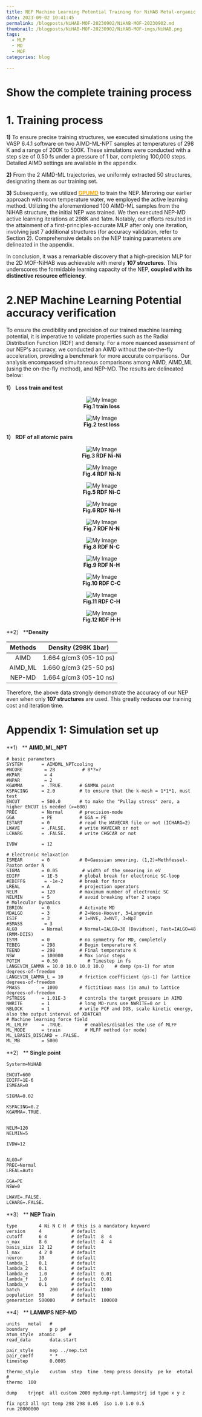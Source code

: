 ```yaml
---
title: NEP Machine Learning Potential Training for NiHAB Metal-organic framework
date: 2023-09-02 10:41:45
permalink: /blogposts/NiHAB-MOF-20230902/NiHAB-MOF-20230902.md
thumbnail: /blogposts/NiHAB-MOF-20230902/NiHAB-MOF-imgs/NiHAB.png
tags:
  - MLP
  - MD
  - MOF
categories: blog

---
```


# Show the complete training process

# 1. Training process 

**1)** To ensure precise training structures, we executed simulations using the VASP 6.4.1 software on two AIMD-ML-NPT samples at temperatures of 298 K and a range of 200K to 500K. These simulations were conducted with a step size of 0.50 fs under a pressure of 1 bar, completing 100,000 steps. Detailed AIMD settings are available in the appendix.

**2)** From the 2 AIMD-ML trajectories, we uniformly extracted 50 structures, designating them as our training set.

**3)** Subsequently, we utilized [**<font color='orange'>GPUMD</font>**](https://gpumd.org/)  to train the NEP. Mirroring our earlier approach with room temperature water, we employed the active learning method. Utilizing the aforementioned 100 AIMD-ML samples from the NiHAB structure, the initial NEP was trained. We then executed NEP-MD active learning iterations at 298K and 1atm. Notably, our efforts resulted in the attainment of a first-principles-accurate MLP after only one iteration, involving just 7 additional structures (for accuracy validation, refer to Section 2). Comprehensive details on the NEP training parameters are delineated in the appendix.

In conclusion, it was a remarkable discovery that a high-precision MLP for the 2D MOF-NiHAB was achievable with merely **107 structures**. This underscores the formidable learning capacity of the NEP, **coupled with its distinctive resource efficiency**.

# 2.NEP Machine Learning Potential accuracy verification

To ensure the credibility and precision of our trained machine learning potential, it is imperative to validate properties such as the Radial Distribution Function (RDF) and density. For a more nuanced assessment of our NEP's accuracy, we conducted an AIMD without the on-the-fly acceleration, providing a benchmark for more accurate comparisons. Our analysis encompassed simultaneous comparisons among AIMD, AIMD_ML (using the on-the-fly method), and NEP-MD. The results are delineated below:

**1）** **Loss train and test**

<figure align="center">
  <img src="https://raw.githubusercontent.com/XiTanna/imags/main/NiHAB-MOF-imgs/train.png" alt="My Image" />
  <figcaption><strong>Fig.1 train loss</strong></figcaption>
</figure>

<figure align="center">
  <img src="https://raw.githubusercontent.com/XiTanna/imags/main/NiHAB-MOF-imgs/test_AIMD_ML.png" alt="My Image" />
  <figcaption><strong>Fig.2 test loss</strong></figcaption>
</figure>

**1）** **RDF of all atomic pairs**

<figure align="center">
  <img src="https://raw.githubusercontent.com/XiTanna/imags/main/NiHAB-MOF-imgs/Ni-Ni.png" alt="My Image" />
  <figcaption><strong>Fig.3 RDF Ni-Ni</strong></figcaption>
</figure>



<figure align="center">
  <img src="https://raw.githubusercontent.com/XiTanna/imags/main/NiHAB-MOF-imgs/Ni-N.png" alt="My Image" />
  <figcaption><strong>Fig.4 RDF Ni-N</strong></figcaption>
</figure>

<figure align="center">
  <img src="https://raw.githubusercontent.com/XiTanna/imags/main/NiHAB-MOF-imgs/Ni-C.png" alt="My Image" />
  <figcaption><strong>Fig.5 RDF Ni-C</strong></figcaption>
</figure>

<figure align="center">
  <img src="https://raw.githubusercontent.com/XiTanna/imags/main/NiHAB-MOF-imgs/Ni-H.png" alt="My Image" />
  <figcaption><strong>Fig.6 RDF Ni-H</strong></figcaption>
</figure>

<figure align="center">
  <img src="https://raw.githubusercontent.com/XiTanna/imags/main/NiHAB-MOF-imgs/N-N.png" alt="My Image" />
  <figcaption><strong>Fig.7 RDF N-N</strong></figcaption>
</figure>

<figure align="center">
  <img src="https://raw.githubusercontent.com/XiTanna/imags/main/NiHAB-MOF-imgs/N-C.png" alt="My Image" />
  <figcaption><strong>Fig.8 RDF N-C</strong></figcaption>
</figure>

<figure align="center">
  <img src="https://raw.githubusercontent.com/XiTanna/imags/main/NiHAB-MOF-imgs/N-H.png" alt="My Image" />
  <figcaption><strong>Fig.9 RDF N-H</strong></figcaption>
</figure>

<figure align="center">
  <img src="https://raw.githubusercontent.com/XiTanna/imags/main/NiHAB-MOF-imgs/C-C.png" alt="My Image" />
  <figcaption><strong>Fig.10 RDF C-C</strong></figcaption>
</figure>

<figure align="center">
  <img src="https://raw.githubusercontent.com/XiTanna/imags/main/NiHAB-MOF-imgs/C-H.png" alt="My Image" />
  <figcaption><strong>Fig.11 RDF C-H</strong></figcaption>
</figure>

<figure align="center">
  <img src="https://raw.githubusercontent.com/XiTanna/imags/main/NiHAB-MOF-imgs/H-H.png" alt="My Image" />
  <figcaption><strong>Fig.12 RDF H-H</strong></figcaption>
</figure>

**2） ****Density**

| Methods |   Density (298K 1bar)   |
| :-----: | :---------------------: |
|  AIMD   | 1.664 g/cm3  (05-10 ps) |
| AIMD_ML | 1.660 g/cm3  (25-50 ps) |
| NEP-MD  | 1.664 g/cm3 (05-10 ns)  |

Therefore, the above data strongly demonstrate the accuracy of our NEP even when only **107 structures** are used. This greatly reduces our training cost and iteration time.

# Appendix 1: Simulation set up

**1） ** **AIMD_ML_NPT**

```shell
# basic parameters 
SYSTEM       = AIMDML_NPTcooling
#NCORE        = 28          # 8*?=? 
#KPAR         = 4
#NPAR         = 2
KGAMMA       = .TRUE.      # GAMMA point
KSPACING     = 2.0         # to ensure that the k-mesh = 1*1*1, must test
ENCUT        = 500.0       # to make the "Pullay stress" zero, a higher ENCUT is needed (>=600)  
PREC         = Normal      # precision-mode
GGA          = PE          # GGA = PE
ISTART       = 0           # read the WAVECAR file or not (ICHARG=2) 
LWAVE        = .FALSE.     # write WAVECAR or not 
LCHARG       = .FALSE.     # write CHGCAR or not 

IVDW         = 12

# Electronic Relaxation    
ISMEAR       = 0           # 0=Gaussian smearing. (1,2)=Methfessel-Paxton order N 
SIGMA        = 0.05         # width of the smearing in eV 
EDIFF        = 1E-5        # global break for electronic SC-loop
#EDIFFG       = -1e-2      # break for force
LREAL        = A           # projection operators
NELM         = 120         # maximum number of electronic SC
NELMIN       = 5           # avoid breaking after 2 steps  
# Molecular Dynamics 
IBRION       = 0           # Activate MD 
MDALGO       = 3           # 2=Nose-Hoover, 3=Langevin 
ISIF         = 3           # 1=NVE, 2=NVT, 3=NpT 
#SMASS        = 3
ALGO         = Normal      # Normal=IALGO=38 (Davidson), Fast=IALGO=48 (RMM-DIIS)
ISYM         = 0           # no symmetry for MD, completely
TEBEG        = 298         # Begin temperature K 
TEEND        = 298         # Final temperature K 
NSW          = 100000      # Max ionic steps
POTIM        = 0.50           # Timestep in fs
LANGEVIN_GAMMA = 10.0 10.0 10.0 10.0    # damp (ps-1) for atom degrees-of-freedom
LANGEVIN_GAMMA_L = 10      # friction coefficient (ps-1) for lattice degrees-of-freedom 
PMASS        = 1000        # fictitious mass (in amu) to lattice degrees-of-freedom 
PSTRESS      = 1.01E-3     # controls the target pressure in AIMD
NWRITE       = 1           # long MD-runs use NWRITE=0 or 1 
NBLOCK       = 1           # write PCF and DOS, scale kinetic energy, also the output interval of XDATCAR 
# Machine learning force field
ML_LMLFF     = .TRUE.        # enables/disables the use of MLFF
ML_MODE      = train         # MLFF method (or mode)
ML_LBASIS_DISCARD = .FALSE.
ML_MB        = 5000
```

**2） ** **Single point**

```shell
Systerm=NiHAB

ENCUT=600
EDIFF=1E-6
ISMEAR=0

SIGMA=0.02

KSPACING=0.2
KGAMMA=.TRUE.


NELM=120
NELMIN=5

IVDW=12


ALGO=F
PREC=Normal
LREAL=Auto

GGA=PE
NSW=0

LWAVE=.FALSE.
LCHARG=.FALSE.	
```

**3） ** **NEP Train**

```shell
type       	4 Ni N C H  # this is a mandatory keyword
version 	4           # default
cutoff     	6 4         # default  8  4
n_max      	8 6         # default  4  4
basis_size	12 12       # default
l_max      	4 2 0       # default
neuron     	30          # default	
lambda_1   	0.1         # default
lambda_2	0.1         # default
lambda_e	1.0         # default  0.01
lambda_f	1.0         # default  0.01
lambda_v	0.1         # default
batch           200     # default  1000
population	50          # default
generation	500000      # default  100000
```

**4） ** **LAMMPS NEP-MD**

```shell
units	metal   #
boundary 		p p p#
atom_style	atomic     #
read_data		data.start

pair_style		nep ../nep.txt
pair_coeff		* *
timestep		0.0005

thermo_style	custom  step  time  temp press density  pe ke  etotal #
thermo	100

dump	trjnpt	all custom 2000 mydump-npt.lammpstrj id type x y z  

fix npt3 all npt temp 298 298 0.05  iso 1.0 1.0 0.5
run	20000000
```

